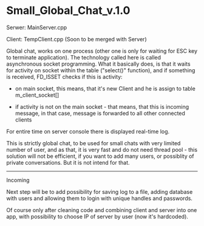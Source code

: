 # Small_Global_Chat_v.1.0

Serwer: MainServer.cpp

Client: TempClient.cpp (Soon to be merged with Server)

Global chat, works on one process (other one is only for waiting for ESC key to terminate application). The technology called here is called asynchronous socket programming. What it basically does, is that it waits for activity on socket within the table ("select()" function), and if something is received, FD_ISSET checks if this is activity:

- on main socket, this means, that it's new Client and he is assign to table m_client_socket[]

- if activity is not on the main socket - that means, that this is incoming message, in that case, message is forwarded to all other connected clients

For entire time on server console there is displayed real-time log.

This is strictly global chat, to be used for small chats with very limited number of user, and as that, it is very fast and do not need thread pool - this solution will not be efficient, if you want to add many users, or possiblity of private conversations. But it is not intend for that. 

----------------------------------
Incoming

Next step will be to add possibility for saving log to a file, adding database with users and allowing them to login with unique handles and passwords. 

Of course only after cleaning code and combining client and server into one app, with possibility to choose IP of server by user (now it's hardcoded).   
